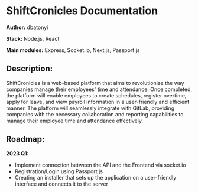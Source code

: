 # ShiftCronicles Documentation

**Author:** dbatonyi

**Stack:** Node.js, React

**Main modules:** Express, Socket.io, Next.js, Passport.js

## Description:

ShiftCronicles is a web-based platform that aims to revolutionize the way companies manage their employees' time and attendance. Once completed, the platform will enable employees to create schedules, register overtime, apply for leave, and view payroll information in a user-friendly and efficient manner. The platform will seamlessly integrate with GitLab, providing companies with the necessary collaboration and reporting capabilities to manage their employee time and attendance effectively.

## Roadmap:

**2023 Q1:**

- Implement connection between the API and the Frontend via socket.io
- Registration/Login using Passport.js
- Creating an installer that sets up the application on a user-friendly interface and connects it to the server
